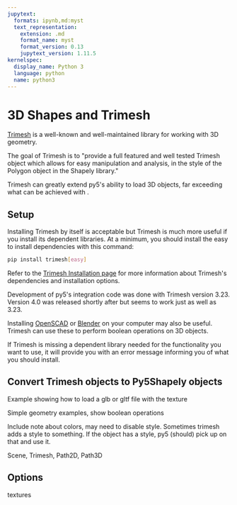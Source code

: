 ```yaml
---
jupytext:
  formats: ipynb,md:myst
  text_representation:
    extension: .md
    format_name: myst
    format_version: 0.13
    jupytext_version: 1.11.5
kernelspec:
  display_name: Python 3
  language: python
  name: python3
---
```


# 3D Shapes and Trimesh

[Trimesh](https://trimesh.org/) is a well-known and well-maintained library for
working with 3D geometry.

The goal of Trimesh is to "provide a full featured and well tested Trimesh
object which allows for easy manipulation and analysis, in the style of the
Polygon object in the Shapely library."

Trimesh can greatly extend py5's ability to load 3D objects, far exceeding what
can be achieved with [](/reference/sketch_load_shape.md).

## Setup

Installing Trimesh by itself is acceptable but Trimesh is much more useful if
you install its dependent libraries. At a minimum, you should install the easy
to install dependencies with this command:

```bash
pip install trimesh[easy]
```

Refer to the [Trimesh Installation page](https://trimesh.org/install.html) for
more information about Trimesh's dependencies and installation options.

Development of py5's integration code was done with Trimesh version 3.23.
Version 4.0 was released shortly after but seems to work just as well as 3.23.

Installing [OpenSCAD](https://openscad.org/) or
[Blender](https://www.blender.org/) on your computer may also be useful. Trimesh
can use these to perform boolean operations on 3D objects.

If Trimesh is missing a dependent library needed for the functionality you want
to use, it will provide you with an error message informing you of what you
should install.

## Convert Trimesh objects to Py5Shapely objects

Example showing how to load a glb or gltf file with the texture

Simple geometry examples, show boolean operations

Include note about colors, may need to disable style. Sometimes trimesh adds a
style to something. If the object has a style, py5 (should) pick up on that and
use it.

Scene, Trimesh, Path2D, Path3D

## Options

textures

